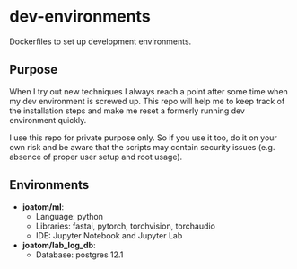 # dev-environments
Dockerfiles to set up development environments.

## Purpose
When I try out new techniques I always reach a point after some time when my dev environment is screwed up. This repo will help me to keep track of the installation steps and make me reset a formerly running dev environment quickly.

I use this repo for private purpose only. So if you use it too, do it on your own risk and be aware that the scripts may contain security issues (e.g. absence of proper user setup and root usage).

## Environments
- **joatom/ml**: 
    - Language: python
    - Libraries: fastai, pytorch, torchvision, torchaudio
    - IDE: Jupyter Notebook and Jupyter Lab
- **joatom/lab_log_db**:
    - Database: postgres 12.1